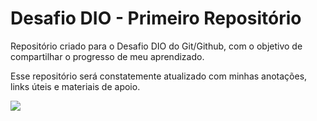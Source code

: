 # Desafio DIO - Primeiro Repositório
Repositório criado para o Desafio DIO do Git/Github, com o objetivo de compartilhar o progresso de meu aprendizado.

Esse repositório será constatemente atualizado com minhas anotações, links úteis e materiais de apoio.

![](https://images.unsplash.com/photo-1515879218367-8466d910aaa4?ixlib=rb-1.2.1&ixid=MnwxMjA3fDB8MHxwaG90by1wYWdlfHx8fGVufDB8fHx8&auto=format&fit=crop&w=869&q=80)